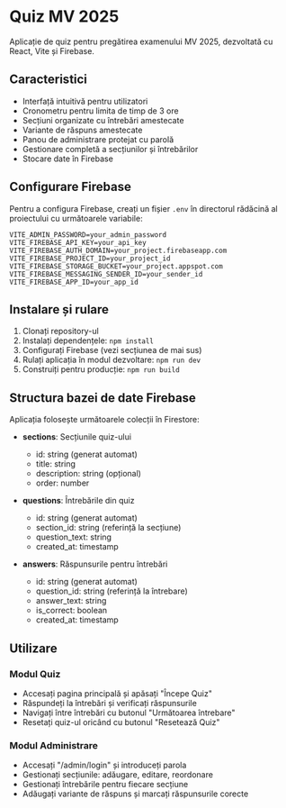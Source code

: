 # Quiz MV 2025

Aplicație de quiz pentru pregătirea examenului MV 2025, dezvoltată cu React, Vite și Firebase.

## Caracteristici

- Interfață intuitivă pentru utilizatori
- Cronometru pentru limita de timp de 3 ore
- Secțiuni organizate cu întrebări amestecate
- Variante de răspuns amestecate
- Panou de administrare protejat cu parolă
- Gestionare completă a secțiunilor și întrebărilor
- Stocare date în Firebase

## Configurare Firebase

Pentru a configura Firebase, creați un fișier `.env` în directorul rădăcină al proiectului cu următoarele variabile:

```
VITE_ADMIN_PASSWORD=your_admin_password
VITE_FIREBASE_API_KEY=your_api_key
VITE_FIREBASE_AUTH_DOMAIN=your_project.firebaseapp.com
VITE_FIREBASE_PROJECT_ID=your_project_id
VITE_FIREBASE_STORAGE_BUCKET=your_project.appspot.com
VITE_FIREBASE_MESSAGING_SENDER_ID=your_sender_id
VITE_FIREBASE_APP_ID=your_app_id
```

## Instalare și rulare

1. Clonați repository-ul
2. Instalați dependențele: `npm install`
3. Configurați Firebase (vezi secțiunea de mai sus)
4. Rulați aplicația în modul dezvoltare: `npm run dev`
5. Construiți pentru producție: `npm run build`

## Structura bazei de date Firebase

Aplicația folosește următoarele colecții în Firestore:

- **sections**: Secțiunile quiz-ului
  - id: string (generat automat)
  - title: string
  - description: string (opțional)
  - order: number

- **questions**: Întrebările din quiz
  - id: string (generat automat)
  - section_id: string (referință la secțiune)
  - question_text: string
  - created_at: timestamp

- **answers**: Răspunsurile pentru întrebări
  - id: string (generat automat)
  - question_id: string (referință la întrebare)
  - answer_text: string
  - is_correct: boolean
  - created_at: timestamp

## Utilizare

### Modul Quiz
- Accesați pagina principală și apăsați "Începe Quiz"
- Răspundeți la întrebări și verificați răspunsurile
- Navigați între întrebări cu butonul "Următoarea întrebare"
- Resetați quiz-ul oricând cu butonul "Resetează Quiz"

### Modul Administrare
- Accesați "/admin/login" și introduceți parola
- Gestionați secțiunile: adăugare, editare, reordonare
- Gestionați întrebările pentru fiecare secțiune
- Adăugați variante de răspuns și marcați răspunsurile corecte
